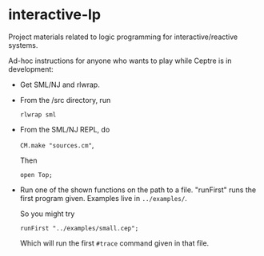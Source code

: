 interactive-lp
==============

Project materials related to logic programming for interactive/reactive systems.

Ad-hoc instructions for anyone who wants to play while Ceptre is in
development:

- Get SML/NJ and rlwrap.
- From the /src directory, run

    <code>rlwrap sml</code>
- From the SML/NJ REPL, do

    <code>CM.make "sources.cm"</code>,
  
  Then
  
    <code>open Top;</code>
- Run one of the shown functions on the path to a file. "runFirst" runs the
first program given. Examples live in <code>../examples/</code>.
  
  So you might try
  
    <code>runFirst "../examples/small.cep";</code>

  Which will run the first <code>#trace</code> command given in that file. 
